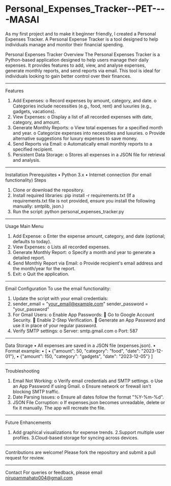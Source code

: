# Personal_Expenses_Tracker--PET----MASAI
As my first project and to make it beginner friendly, I created a Personal Expenses Tracker. A Personal Expense Tracker is a tool designed to help individuals manage and monitor their financial spending. 


Personal Expenses Tracker
Overview
The Personal Expenses Tracker is a Python-based application designed to help users manage their daily expenses. It provides features to add, view, and analyse expenses, generate monthly reports, and send reports via email. This tool is ideal for individuals looking to gain better control over their finances.
________________________________________
Features
1.	Add Expenses:
o	Record expenses by amount, category, and date.
o	Categories include necessities (e.g., food, rent) and luxuries (e.g., gadgets, vacations).
2.	View Expenses:
o	Display a list of all recorded expenses with date, category, and amount.
3.	Generate Monthly Reports:
o	View total expenses for a specified month and year.
o	Categorize expenses into necessities and luxuries.
o	Provide alternative suggestions for luxury expenses to save money.
4.	Send Reports via Email:
o	Automatically email monthly reports to a specified recipient.
5.	Persistent Data Storage:
o	Stores all expenses in a JSON file for retrieval and analysis.
________________________________________
Installation
Prerequisites
•	Python 3.x
•	Internet connection (for email functionality)
Steps
1.	Clone or download the repository.
2.	Install required libraries:
pip install -r requirements.txt
(If a requirements.txt file is not provided, ensure you install the following manually: smtplib, json.)
3.	Run the script:
python personal_expenses_tracker.py
________________________________________
Usage
Main Menu
1.	Add Expense:
o	Enter the expense amount, category, and date (optional; defaults to today).
2.	View Expenses:
o	Lists all recorded expenses.
3.	Generate Monthly Report:
o	Specify a month and year to generate a detailed report.
4.	Send Monthly Report via Email:
o	Provide recipient's email address and the month/year for the report.
5.	Exit:
o	Quit the application.
________________________________________
Email Configuration
To use the email functionality:
1.	Update the script with your email credentials:
2.	sender_email = "your_email@example.com"
sender_password = "your_password"
3.	For Gmail Users:
o	Enable App Passwords:
	Go to Google Account Security.
	Enable 2-Step Verification.
	Generate an App Password and use it in place of your regular password.
4.	Verify SMTP settings:
o	Server: smtp.gmail.com
o	Port: 587
________________________________________
Data Storage
•	All expenses are saved in a JSON file (expenses.json).
•	Format example:
•	[
•	  {"amount": 50, "category": "food", "date": "2023-12-01"},
•	  {"amount": 150, "category": "gadgets", "date": "2023-12-05"}
]
________________________________________
Troubleshooting
1.	Email Not Working:
o	Verify email credentials and SMTP settings.
o	Use an App Password if using Gmail.
o	Ensure network or firewall isn't blocking SMTP traffic.
2.	Date Parsing Issues:
o	Ensure all dates follow the format "%Y-%m-%d".
3.	JSON File Corruption:
o	If expenses.json becomes unreadable, delete or fix it manually. The app will recreate the file.
________________________________________
Future Enhancements
1.	Add graphical visualizations for expense trends.
2.Support multiple user profiles.
3.Cloud-based storage for syncing across devices.
________________________________________
Contributions are welcome! Please fork the repository and submit a pull request for review.
________________________________________
Contact
For queries or feedback, please email nirupammahato004@gmail.com


